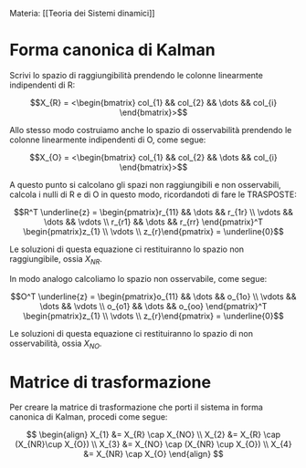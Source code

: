 Materia: [[Teoria dei Sistemi dinamici]]

# Forma canonica di Kalman

Scrivi lo spazio di raggiungibilità prendendo le colonne linearmente indipendenti di R: 

$$X_{R} = <\begin{bmatrix} col_{1} && col_{2} && \dots && col_{i}  \end{bmatrix}>$$

Allo stesso modo costruiamo anche lo spazio di osservabilità prendendo le colonne linearmente indipendenti di O, come segue:

$$X_{O} = <\begin{bmatrix} col_{1} && col_{2} && \dots && col_{i}  \end{bmatrix}>$$

A questo punto si calcolano gli spazi non raggiungibili e non osservabili, calcola i nulli di R e di O in questo modo, ricordandoti di fare le TRASPOSTE:

$$R^T \underline{z} = \begin{pmatrix}r_{11} && \dots && r_{1r} \\ \vdots && \dots && \vdots \\ r_{r1} && \dots && r_{rr} \end{pmatrix}^T \begin{pmatrix}z_{1} \\ \vdots \\ z_{r}\end{pmatrix} = \underline{0}$$

Le soluzioni di questa equazione ci restituiranno lo spazio non raggiungibile, ossia $X_{NR}$.

In modo analogo calcoliamo lo spazio non osservabile, come segue:

$$O^T \underline{z} = \begin{pmatrix}o_{11} && \dots && o_{1o} \\ \vdots && \dots && \vdots \\ o_{o1} && \dots && o_{oo} \end{pmatrix}^T \begin{pmatrix}z_{1} \\ \vdots \\ z_{r}\end{pmatrix} = \underline{0}$$

Le soluzioni di questa equazione ci restituiranno lo spazio di non osservabilità, ossia $X_{NO}$.

# Matrice di trasformazione

Per creare la matrice di trasformazione che porti il sistema in forma canonica di Kalman, procedi come segue:

$$
\begin{align}
X_{1} &= X_{R} \cap X_{NO} \\
X_{2} &= X_{R} \cap (X_{NR}\cup X_{O})  \\
X_{3} &= X_{NO} \cap (X_{NR} \cup X_{O})  \\
X_{4} &= X_{NR} \cap X_{O}
\end{align}
$$
